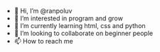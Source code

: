 - 👋 Hi, I’m @ranpoluv
- 👀 I’m interested in program and grow 
- 🌱 I’m currently learning html, css and python
- 💞️ I’m looking to collaborate on beginner people 
- 📫 How to reach me 

<!---
ranpoluv/ranpoluv is a ✨ special ✨ repository because its `README.md` (this file) appears on your GitHub profile.
You can click the Preview link to take a look at your changes.
--->
